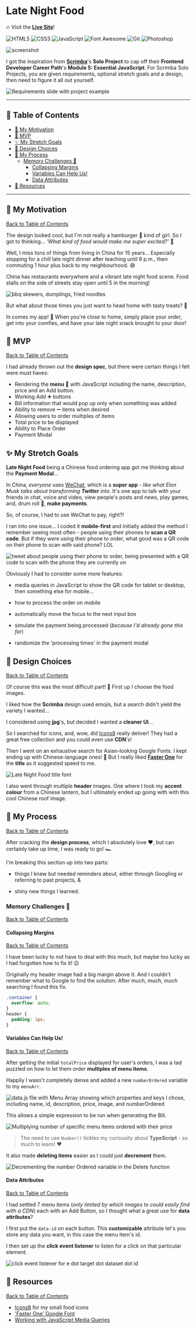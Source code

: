 # Late Night Food

🔥 Visit the **[Live Site](https://late-night-food-ordering-app.vercel.app/)**!

<p>
   <img src="https://img.shields.io/badge/HTML5-E34F26.svg?style=for-the-badge&logo=HTML5&logoColor=white" title="HTML5" alt="HTML5">
   <img src="https://img.shields.io/badge/CSS3-1572B6.svg?style=for-the-badge&logo=CSS3&logoColor=white" title="CSS3" alt="CSS3">
   <img src="https://img.shields.io/badge/JavaScript-F7DF1E.svg?style=for-the-badge&logo=JavaScript&logoColor=black" title="JavaScript" alt="JavaScript">
   <img src="https://img.shields.io/badge/Font%20Awesome-528DD7.svg?style=for-the-badge&logo=Font-Awesome&logoColor=white" title="Font Awesome" alt="Font Awesome">
   <img src="https://img.shields.io/badge/Git-F05032.svg?style=for-the-badge&logo=Git&logoColor=white" title="Git" alt="Git">
   <img src="https://img.shields.io/badge/Adobe%20Photoshop-31A8FF.svg?style=for-the-badge&logo=Adobe-Photoshop&logoColor=white" title="Photoshop" alt="Photoshop">
</p>

![screenshot](screenshots/order-details.gif)

I got the inspiration from **[Scrimba](https://scrimba.com/)**'s **Solo Project** to cap off their **Frontend Developer Career Path**'s **Module 5: Essential JavaScript**. For Scrimba Solo Projects, you are given requirements, optional stretch goals and a design, then need to figure it all out yourself.

![Requirements slide with project example](/screenshots/Scrimba-requirements.png)

<hr>

## 📜 Table of Contents

- [💪 My Motivation](https://github.com/JoleneKearse/Late-Night-Food-Ordering-App#-my-motivation)
- [🎯 MVP](https://github.com/JoleneKearse/Late-Night-Food-Ordering-App#-mvp)
- [✨ My Stretch Goals](https://github.com/JoleneKearse/Late-Night-Food-Ordering-App#-my-stretch-goals)
- [🎨 Design Choices](https://github.com/JoleneKearse/Late-Night-Food-Ordering-App#-design-choices)
- [🔄 My Process](https://github.com/JoleneKearse/Late-Night-Food-Ordering-App#-my-process)
  - [Memory Challenges 🧠](https://github.com/JoleneKearse/Late-Night-Food-Ordering-App#memory-challenges-)
    - [Collapsing Margins](https://github.com/JoleneKearse/Late-Night-Food-Ordering-App#collapsing-margins)
    - [Variables Can Help Us!](https://github.com/JoleneKearse/Late-Night-Food-Ordering-App#variables-can-help-us)
    - [Data Attributes](https://github.com/JoleneKearse/Late-Night-Food-Ordering-App#data-attributes)
- [🔖 Resources](https://github.com/JoleneKearse/Late-Night-Food-Ordering-App#-resources)

<hr>

## 💪 My Motivation

[Back to Table of Contents](https://github.com/JoleneKearse/Late-Night-Food-Ordering-App#table-of-contents)

The design looked cool, but I'm not really a hamburger 🍔 kind of girl. So I got to thinking... _'What kind of food would make me super excited?'_ 🤔

Well, I miss tons of things from living in China for 15 years... Especially stopping for a chill late night dinner after teaching until 9 p.m., then commuting 1 hour plus back to my neighbourhood. 😅

China has restaurants everywhere and a vibrant late night food scene. Food stalls on the side of streets stay open until 5 in the morning!

![bbq skewers, dumplings, fried noodles](/screenshots/street-food.png)

But what about those times you just want to head home with tasty treats? 🥡

In comes my app! 📱 When you're close to home, simply place your order, get into your comfies, and have your late night snack brought to your door!

## 🎯 MVP

[Back to Table of Contents](https://github.com/JoleneKearse/Late-Night-Food-Ordering-App#table-of-contents)

I had already thrown out the **design spec**, but there were certain things I felt were must haves:

- Rendering the **menu** 🍜 with JavaScript including the name, description, price and an Add button.
- Working Add ➕ buttons
- Bill information that would pop up only when something was added
- Ability to remove ➖ items when desired
- Allowing users to order multiples of items
- Total price to be displayed
- Ability to Place Order
- Payment Modal

## ✨ My Stretch Goals

**Late Night Food** being a Chinese food ordering app got me thinking about the **Payment Modal**...

In China, _everyone_ uses [WeChat](https://www.wechat.com/), which is a **super app** - _like what Elon Musk talks about transforming **Twitter** into_. It's one app to talk with your friends in chat, voice and video, view people's posts and news, play games, and, drum roll 🥁, **make payments**.

So, of course, I had to use WeChat to pay, right?!

I ran into one issue... I coded it **mobile-first** and initially added the method I remember seeing most often - people using their phones to **scan a QR code**. But if they were using their phone to order, what good was a QR code on their phone to scan with said phone? LOL

![tweet about people using their phone to order, being presented with a QR code to scan with the phone they are currently on](screenshots/tweet-about-qrcode.png)

Obviously I had to consider some more features:

- media queries in JavaScript to show the QR code for tablet or desktop, then something else for mobile...

- how to process the order on mobile

- automatically move the focus to the next input box

- simulate the payment being processed (_because I'd already gone this far_)

- randomize the 'processing times' in the payment modal

## 🎨 Design Choices

[Back to Table of Contents](https://github.com/JoleneKearse/Late-Night-Food-Ordering-App#table-of-contents)

Of course this was the most difficult part! 🤣 First up I choose the food images.

I liked how the **Scrimba** design used emojis, but a search didn't yield the variety I wanted...

I considered using **jpg**'s, but decided I wanted a **cleaner UI**...

So I searched for icons, and, wow, did [Icons8](https://icons8.com/) really deliver! They had a great free collection and you could even use **CDN**'s!

Then I went on an exhaustive search for Asian-looking Google Fonts. I kept ending up with Chinese-language ones! 🤣 But I really liked **[Faster One](https://fonts.google.com/specimen/Faster+One?query=faster+one)** for the **title** as it suggested speed to me.

![Late Night Food title font](screenshots/faster-one.png)

I also went through multiple **header** images. One where I took my **accent colour** from a Chinese lantern, but I ultimately ended up going with with this cool Chinese roof image.

## 🔄 My Process

[Back to Table of Contents](https://github.com/JoleneKearse/Late-Night-Food-Ordering-App#table-of-contents)

After cracking the **design process**, which I absolutely love ❤️, but can certainly take up time, I was ready to go! 🏎️

I'm breaking this section up into two parts:

- things I knew but needed reminders about, either through Googling or referring to past projects, &

- shiny new things I learned.

### Memory Challenges 🧠

[Back to Table of Contents](https://github.com/JoleneKearse/Late-Night-Food-Ordering-App#table-of-contents)

#### Collapsing Margins

[Back to Table of Contents](https://github.com/JoleneKearse/Late-Night-Food-Ordering-App#table-of-contents)

I have been lucky to not have to deal with this much, but maybe too lucky as I had forgotten how to fix it! 😉

Originally my header image had a big margin above it. And I couldn't remember what to Google to find the solution. After much, much, _much_ searching I found this fix.

```css
.container {
  overflow: auto;
}
header {
  padding: 1px;
}
```

#### Variables Can Help Us!

[Back to Table of Contents](https://github.com/JoleneKearse/Late-Night-Food-Ordering-App#table-of-contents)

After getting the initial `totalPrice` displayed for user's orders, I was a tad puzzled on how to let them order **multiples of menu items**.

Happily I wasn't completely dense and added a new `numberOrdered` variable to my `menuArr`.

![data.js file with Menu Array showing which properties and keys I chose, including name, id, description, price, image, and numberOrdered](/screenshots/data.png)

This allows a simple expression to be run when generating the Bill.

![Multiplying number of specific menu items ordered with their price](screenshots/numberOrdered.png)

> The need to use `Number()` tickles my curiousity about **TypeScript** - so much to learn! ❤️

It also made **deleting items** easier as I could just **decrement** them.

![Decrementing the number Ordered variable in the Delete function](screenshots/decrement-numberOrdered.png)

#### Data Attributes

[Back to Table of Contents](https://github.com/JoleneKearse/Late-Night-Food-Ordering-App#table-of-contents)

I had settled 7 menu items (_only limited by which images to could easily find with a CDN_) each with an Add Button, so I thought what a great use for **data attributes**?

I first put the `data-id` on each button. This **customizable** attribute let's you store any data you want, in this case the menu item's id.

I then set up the **click event listener** to listen for a click on that particular element.

![click event listener for e dot target dot dataset dot id](screenshots/event-listener-add-id.png)

## 🔖 Resources

[Back to Table of Contents](https://github.com/JoleneKearse/Late-Night-Food-Ordering-App#table-of-contents)

- [Icons8](https://icons8.com/) for my small food icons
- ['Faster One' Google Font](https://fonts.google.com/specimen/Faster+One?query=faster+one)
- [Working with JavaScript Media Queries](https://css-tricks.com/working-with-javascript-media-queries/)
